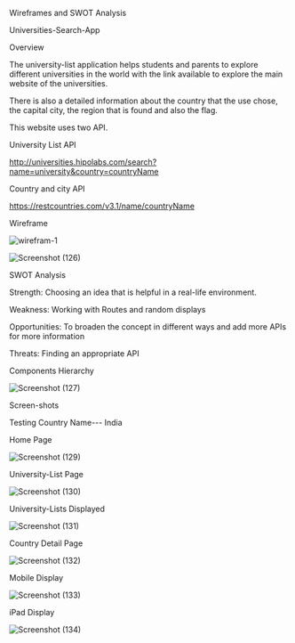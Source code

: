 Wireframes and SWOT Analysis 

Universities-Search-App 

Overview 

The university-list application helps students and parents to explore different universities in the world with the link available to explore the main website of the universities.  

There is also a detailed information about the country that the use chose, the capital city, the region that is found and also the flag. 

 

This website uses two API. 

University List API 

 http://universities.hipolabs.com/search?name=university&country=countryName 

 

Country and city API 

https://restcountries.com/v3.1/name/countryName 
 
Wireframe

 

 ![wirefram-1](https://user-images.githubusercontent.com/62867051/182185331-8c3f70de-6376-4ab8-990c-d8703b25c84d.png)


 

 

 
![Screenshot (126)](https://user-images.githubusercontent.com/62867051/182185380-441040ea-706b-4e44-8ff6-c914a6578a08.png)

 

 

SWOT Analysis 

Strength: Choosing an idea that is helpful in a real-life environment. 

Weakness: Working with Routes and random displays 

Opportunities: To broaden the concept in different ways and add more APIs for more information 

Threats: Finding an appropriate API  

 

 

Components Hierarchy  


 
![Screenshot (127)](https://user-images.githubusercontent.com/62867051/182185474-7bd72701-b40f-451a-8dd1-fffd60122c3f.png)

  

Screen-shots 

Testing Country Name--- India 

Home Page 

 

 
![Screenshot (129)](https://user-images.githubusercontent.com/62867051/182185519-17a81407-48dd-42b5-9c47-4c69aa2e4906.png)

 

University-List Page  

 

 ![Screenshot (130)](https://user-images.githubusercontent.com/62867051/182185541-f0183bb4-da0a-405c-a04f-e08b57066457.png)


University-Lists Displayed 
 

 

 ![Screenshot (131)](https://user-images.githubusercontent.com/62867051/182185574-6f7cb79a-292f-48c2-8f44-54a67da68901.png)


 

 

 Country Detail Page 

 

 ![Screenshot (132)](https://user-images.githubusercontent.com/62867051/182185597-7101f127-93c1-4d00-acb4-59d4515a5e85.png)
 
 
 Mobile Display
 
 
![Screenshot (133)](https://user-images.githubusercontent.com/62867051/182187605-c13598fd-ddf4-47a6-9e55-a3bb328aedf7.png)

iPad Display


![Screenshot (134)](https://user-images.githubusercontent.com/62867051/182188100-b422cb03-0c3d-49d8-8c80-55ed4408e30e.png)
